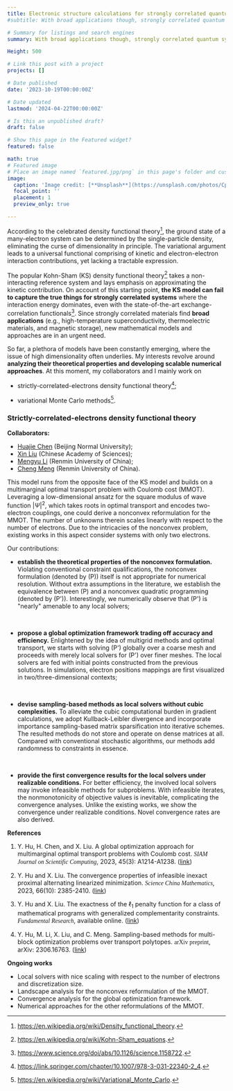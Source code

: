 ```yaml
---
title: Electronic structure calculations for strongly correlated quantum systems
#subtitle: With broad applications though, strongly correlated quantum systems are the famous examples where the popular Kohn-Sham density functional theory induces non-negligible systematic errors. My collaborators and I have been devoted to investigating other formulations that well describe the behavior of electrons in this setting and developing numerical approaches for the associated optimization problems.

# Summary for listings and search engines
summary: With broad applications though, strongly correlated quantum systems are the famous examples where the popular Kohn-Sham density functional theory induces non-negligible systematic errors. My collaborators and I have been devoted to investigating other formulations that well describe the behavior of electrons in this setting and developing numerical approaches for the associated optimization problems.

Height: 500

# Link this post with a project
projects: []

# Date published
date: '2023-10-19T00:00:00Z'

# Date updated
lastmod: '2024-04-22T00:00:00Z'

# Is this an unpublished draft?
draft: false

# Show this page in the Featured widget?
featured: false

math: true
# Featured image
# Place an image named `featured.jpg/png` in this page's folder and customize its options here.
image:
  caption: 'Image credit: [**Unsplash**](https://unsplash.com/photos/CpkOjOcXdUY)'
  focal_point: ''
  placement: 1
  preview_only: true

---
```


According to the celebrated density functional theory[^1], the ground state of a many-electron system can be determined by the single-particle density, eliminating the curse of dimensionality in principle. The variational argument leads to a universal functional comprising of kinetic and electron-electron interaction contributions, yet lacking a tractable expression.

The popular Kohn-Sham (KS) density functional theory[^2] takes a non-interacting reference system and lays emphasis on approximating the kinetic contribution. On account of this starting point, **the KS model can fail to capture the true things for strongly correlated systems** where the interaction energy dominates, even with the state-of-the-art exchange-correlation functionals[^3]. Since strongly correlated materials find **broad applications** (e.g., high-temperature superconductivity, thermoelectric materials, and magnetic storage), new mathematical models and approaches are in an urgent need.

So far, a plethora of models have been constantly emerging, where the issue of high dimensionality often underlies. My interests revolve around **analyzing their theoretical properties and developing scalable numerical approaches**. At this moment, my collaborators and I mainly work on

* strictly-correlated-electrons density functional theory[^4];

* variational Monte Carlo methods[^5].



### <a id="strictly-correlated-electrons-density-functional-theory">**Strictly-correlated-electrons density functional theory**</a>

**Collaborators:**

* [Huajie Chen](http://math0.bnu.edu.cn/~chenhuajie/) (Beijing Normal University);
* [Xin Liu](http://lsec.cc.ac.cn/~liuxin/) (Chinese Academy of Sciences);
* [Mengyu Li](https://mengyu8042.github.io) (Renmin University of China);
* [Cheng Meng](https://chengzijunaixiaoli.github.io) (Renmin University of China).

This model runs from the opposite face of the KS model and builds on a multimarginal optimal transport problem with Coulomb cost (MMOT). Leveraging a low-dimensional ansatz for the square modulus of wave function $|\Psi|^2$, which takes roots in optimal transport and encodes two-electron couplings, one could derive a nonconvex reformulation for the MMOT. The number of unknowns therein scales linearly with respect to the number of electrons. Due to the intricacies of the nonconvex problem, existing works in this aspect consider systems with only two electrons. 

Our contributions:

* **establish the theoretical properties of the nonconvex formulation.** Violating conventional constraint qualifications, the nonconvex formulation (denoted by (P)) itself is not appropriate for numerical resolution. Without extra assumptions in the literature, we establish the equivalence between (P) and a nonconvex quadratic programming (denoted by (P')). Interestingly, we numerically observe that (P') is "nearly" amenable to any local solvers;<p><br></p>
* **propose a global optimization framework trading off accuracy and efficiency.** Enlightened by the idea of multigrid methods and optimal transport, we starts with solving (P') globally over a coarse mesh and proceeds with merely local solvers for (P') over finer meshes. The local solvers are fed with initial points constructed from the previous solutions. In simulations, electron positions mappings are first visualized in two/three-dimensional contexts; <p><br></p>
* **devise sampling-based methods as local solvers without cubic complexities.** To alleviate the cubic computational burden in gradient calculations, we adopt Kullback-Leibler divergence and incorporate importance sampling-based matrix sparsification into iterative schemes. The resulted methods do not store and operate on dense matrices at all. Compared with conventional stochastic algorithms, our methods add randomness to constraints in essence. <p><br></p>
* **provide the first convergence results for the local solvers under realizable conditions.** For better efficiency, the involved local solvers may invoke infeasible methods for subproblems. With infeasible iterates, the nonmonotonicity of objective values is inevitable, complicating the convergence analyses. Unlike the existing works, we show the convergence under realizable conditions. Novel convergence rates are also derived. 

**References**

1. Y. Hu, H. Chen, and X. Liu. A global optimization approach for multimarginal optimal transport problems with Coulomb cost. <font face="Times New Roman">*SIAM Journal on Scientific Computing*</font>, 2023, 45(3): A1214-A1238. ([link](https://doi.org/10.1137/21M1455164))

2. Y. Hu and X. Liu. The convergence properties of infeasible inexact proximal alternating linearized minimization. <font face="Times New Roman">*Science China Mathematics*</font>, 2023, 66(10): 2385-2410. ([link](https://doi.org/10.1007/s11425-022-2074-7))

3. Y. Hu and X. Liu. The exactness of the $\ell_1$ penalty function for a class of mathematical programs with generalized complementarity constraints. <font face="Times New Roman">*Fundamental Research*</font>, available online. ([link](https://doi.org/10.1016/j.fmre.2023.04.006))

4. Y. Hu, M. Li, X. Liu, and C. Meng. Sampling-based methods for multi-block optimization problems over transport polytopes. <font face="Times New Roman">arXiv preprint</font>, arXiv: 2306.16763. ([link](https://arxiv.org/pdf/2306.16763.pdf))

**Ongoing works**
* Local solvers with nice scaling with respect to the number of electrons and discretization size.
* Landscape analysis for the nonconvex reformulation of the MMOT.
* Convergence analysis for the global optimization framework.
* Numerical approaches for the other reformulations of the MMOT. 

[^1]: https://en.wikipedia.org/wiki/Density_functional_theory.
[^2]: https://en.wikipedia.org/wiki/Kohn-Sham_equations.
[^3]: https://www.science.org/doi/abs/10.1126/science.1158722.
[^4]: https://link.springer.com/chapter/10.1007/978-3-031-22340-2_4.
[^5]: https://en.wikipedia.org/wiki/Variational_Monte_Carlo.
